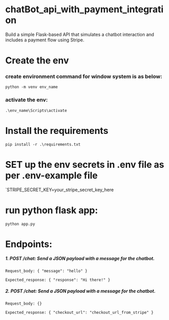 # chatBot_api_with_payment_integration

Build a simple Flask-based API that simulates a chatbot interaction and includes a payment flow using Stripe.

# Create the env

### create environment command for window system is as below:

`python -m venv env_name`

### activate the env:

`.\env_name\Scripts\activate`

# Install the requirements

`pip install -r .\requirements.txt`

# SET up the env secrets in .env file as per .env-example file

`STRIPE_SECRET_KEY=your_stripe_secret_key_here

# run python flask app:

`python app.py`

# Endpoints:

##### 1. POST /chat: Send a JSON payload with a message for the chatbot.

`Request_body: { "message": "hello" }`

`Expected_response: { "response": "Hi there!" }`



##### 2. POST /chat: Send a JSON payload with a message for the chatbot.

`Request_body: {}`

`Expected_response: { "checkout_url": "checkout_url_from_stripe" }`
